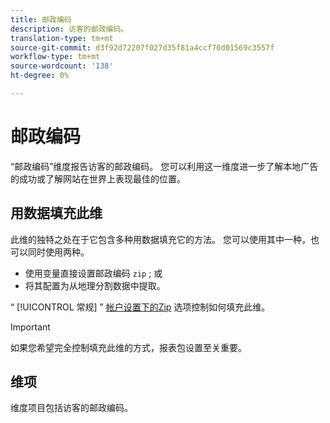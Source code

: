 ```yaml
---
title: 邮政编码
description: 访客的邮政编码。
translation-type: tm+mt
source-git-commit: d3f92d72207f027d35f81a4ccf70d01569c3557f
workflow-type: tm+mt
source-wordcount: '138'
ht-degree: 0%

---
```



# 邮政编码

“邮政编码”维度报告访客的邮政编码。 您可以利用这一维度进一步了解本地广告的成功或了解网站在世界上表现最佳的位置。

## 用数据填充此维

此维的独特之处在于它包含多种用数据填充它的方法。 您可以使用其中一种，也可以同时使用两种。

* 使用变量直接设置邮政编码 `zip` ; 或
* 将其配置为从地理分割数据中提取。

“ [!UICONTROL 常规] ” [帐户设置下的Zip](/help/admin/admin/general-acct-settings-admin.md) 选项控制如何填充此维。

>[!IMPORTANT]
>
>如果您希望完全控制填充此维的方式，报表包设置至关重要。

## 维项

维度项目包括访客的邮政编码。